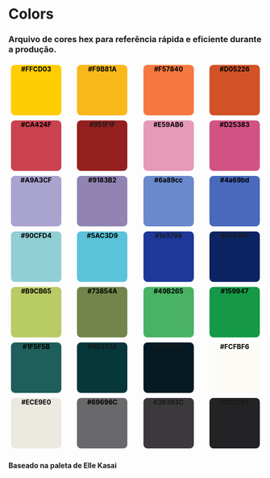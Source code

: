 # Colors
### Arquivo de cores hex para referência rápida e eficiente durante a produção.

<div style="display:flex;flex-wrap:wrap;justify-content:space-between;">

  <div style="flex: 0 0 calc(10% - 10px);margin:5px;">
    <div style="width:100px;height:100px;background-color:#FFCD03;border-radius:8px;text-align:center;">
      <div style="font-size:13px;font-weight:bold;color:black;">#FFCD03</div>
    </div>
  </div>

  <div style="flex: 0 0 calc(10% - 10px);margin:5px;">
    <div style="width:100px;height:100px;background-color:#F9B81A;border-radius:8px;text-align:center;">
      <div style="font-size:13px;font-weight:bold;color:black;">#F9B81A</div>
    </div>
  </div>

  <div style="flex: 0 0 calc(10% - 10px);margin:5px;">
    <div style="width:100px;height:100px;background-color:#F57840;border-radius:8px;text-align:center;">
      <div style="font-size:13px;font-weight:bold;color:black;">#F57840</div>
    </div>
  </div>

  <div style="flex: 0 0 calc(10% - 10px);margin:5px;">
    <div style="width:100px;height:100px;background-color:#D05226;border-radius:8px;text-align:center;">
      <div style="font-size:13px;font-weight:bold;color:black;">#D05226</div>
    </div>
  </div>

  <div style="flex: 0 0 calc(10% - 10px);margin:5px;">
    <div style="width:100px;height:100px;background-color:#CA424F;border-radius:8px;text-align:center;">
      <div style="font-size:13px;font-weight:bold;color:black;">#CA424F</div>
    </div>
  </div>

  <div style="flex: 0 0 calc(10% - 10px);margin:5px;">
    <div style="width:100px;height:100px;background-color:#951F1F;border-radius:8px;text-align:center;">
      <div style="font-size:13px;font-weight:bold;">#951F1F</div>
    </div>
  </div>

  <div style="flex: 0 0 calc(10% - 10px);margin:5px;">
    <div style="width:100px;height:100px;background-color:#E59AB6;border-radius:8px;text-align:center;">
      <div style="font-size:13px;font-weight:bold;color:black;">#E59AB6</div>
    </div>
  </div>

  <div style="flex: 0 0 calc(10% - 10px);margin:5px;">
    <div style="width:100px;height:100px;background-color:#D25383;border-radius:8px;text-align:center;">
      <div style="font-size:13px;font-weight:bold;color:black;">#D25383</div>
    </div>
  </div>

  <div style="flex: 0 0 calc(10% - 10px);margin:5px;">
    <div style="width:100px;height:100px;background-color:#A9A3CF;border-radius:8px;text-align:center;">
      <div style="font-size:13px;font-weight:bold;color:black;">#A9A3CF</div>
    </div>
  </div>

  <div style="flex: 0 0 calc(10% - 10px);margin:5px;">
    <div style="width:100px;height:100px;background-color:#9183B2;border-radius:8px;text-align:center;">
      <div style="font-size:13px;font-weight:bold;color:black;">#9183B2</div>
    </div>
  </div>

  <div style="flex: 0 0 calc(10% - 10px);margin:5px;">
    <div style="width:100px;height:100px;background-color:#6a89cc;border-radius:8px;text-align:center;">
      <div style="font-size:13px;font-weight:bold;color:black;">#6a89cc</div>
    </div>
  </div>

  <div style="flex: 0 0 calc(10% - 10px);margin:5px;">
    <div style="width:100px;height:100px;background-color:#4a69bd;border-radius:8px;text-align:center;">
      <div style="font-size:13px;font-weight:bold;color:black;">#4a69bd</div>
    </div>
  </div>

  <div style="flex: 0 0 calc(10% - 10px);margin:5px;">
    <div style="width:100px;height:100px;background-color:#90CFD4;border-radius:8px;text-align:center;">
      <div style="font-size:13px;font-weight:bold;color:black;">#90CFD4</div>
    </div>
  </div>

  <div style="flex: 0 0 calc(10% - 10px);margin:5px;">
    <div style="width:100px;height:100px;background-color:#5AC3D9;border-radius:8px;text-align:center;">
      <div style="font-size:13px;font-weight:bold;color:black;">#5AC3D9</div>
    </div>
  </div>

  <div style="flex: 0 0 calc(10% - 10px);margin:5px;">
    <div style="width:100px;height:100px;background-color:#1e3799;border-radius:8px;text-align:center;">
      <div style="font-size:13px;font-weight:bold;">#1e3799</div>
    </div>
  </div>

  <div style="flex: 0 0 calc(10% - 10px);margin:5px;">
    <div style="width:100px;height:100px;background-color:#0c2461;border-radius:8px;text-align:center;">
      <div style="font-size:13px;font-weight:bold;">#0c2461</div>
    </div>
  </div>

  <div style="flex: 0 0 calc(10% - 10px);margin:5px;">
    <div style="width:100px;height:100px;background-color:#B9CB65;border-radius:8px;text-align:center;">
      <div style="font-size:13px;font-weight:bold;color:black;">#B9CB65</div>
    </div>
  </div>

  <div style="flex: 0 0 calc(10% - 10px);margin:5px;">
    <div style="width:100px;height:100px;background-color:#73854A;border-radius:8px;text-align:center;">
      <div style="font-size:13px;font-weight:bold;color:black;">#73854A</div>
    </div>
  </div>

  <div style="flex: 0 0 calc(10% - 10px);margin:5px;">
    <div style="width:100px;height:100px;background-color:#49B265;border-radius:8px;text-align:center;">
      <div style="font-size:13px;font-weight:bold;color:black;">#49B265</div>
    </div>
  </div>

  <div style="flex: 0 0 calc(10% - 10px);margin:5px;">
    <div style="width:100px;height:100px;background-color:#159947;border-radius:8px;text-align:center;">
      <div style="font-size:13px;font-weight:bold;color:black;">#159947</div>
    </div>
  </div>

  <div style="flex: 0 0 calc(10% - 10px);margin:5px;">
    <div style="width:100px;height:100px;background-color:#1F5F5B;border-radius:8px;text-align:center;">
      <div style="font-size:13px;font-weight:bold;color:black;">#1F5F5B</div>
    </div>
  </div>

  <div style="flex: 0 0 calc(10% - 10px);margin:5px;">
    <div style="width:100px;height:100px;background-color:#06373A;border-radius:8px;text-align:center;">
      <div style="font-size:13px;font-weight:bold;">#06373A</div>
    </div>
  </div>

  <div style="flex: 0 0 calc(10% - 10px);margin:5px;">
    <div style="width:100px;height:100px;background-color:#061A23;border-radius:8px;text-align:center;">
      <div style="font-size:13px;font-weight:bold;">#061A23</div>
    </div>
  </div>

  <div style="flex: 0 0 calc(10% - 10px);margin:5px;">
    <div style="width:100px;height:100px;background-color:#FCFBF6;border-radius:8px;text-align:center;">
      <div style="font-size:13px;font-weight:bold;color:black;">#FCFBF6</div>
    </div>
  </div>

  <div style="flex: 0 0 calc(10% - 10px);margin:5px;">
    <div style="width:100px;height:100px;background-color:#ECE9E0;border-radius:8px;text-align:center;">
      <div style="font-size:13px;font-weight:bold;color:black;">#ECE9E0</div>
    </div>
  </div>

  <div style="flex: 0 0 calc(10% - 10px);margin:5px;">
    <div style="width:100px;height:100px;background-color:#69696C;border-radius:8px;text-align:center;">
      <div style="font-size:13px;font-weight:bold;color:black;">#69696C</div>
    </div>
  </div>

  <div style="flex: 0 0 calc(10% - 10px);margin:5px;">
    <div style="width:100px;height:100px;background-color:#3B393C;border-radius:8px;text-align:center;">
      <div style="font-size:13px;font-weight:bold;">#3B393C</div>
    </div>
  </div>

  <div style="flex: 0 0 calc(10% - 10px);margin:5px;">
    <div style="width:100px;height:100px;background-color:#232224;border-radius:8px;text-align:center;">
      <div style="font-size:13px;font-weight:bold;">#232224</div>
    </div>
  </div>

</div>

#### Baseado na paleta de Elle Kasai








